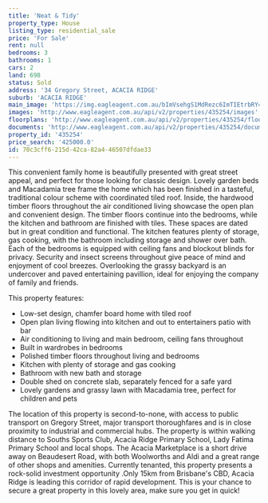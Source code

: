 ```yaml
---
title: 'Neat & Tidy'
property_type: House
listing_type: residential_sale
price: 'For Sale'
rent: null
bedrooms: 3
bathrooms: 1
cars: 2
land: 698
status: Sold
address: '34 Gregory Street, ACACIA RIDGE'
suburb: 'ACACIA RIDGE'
main_image: 'https://img.eagleagent.com.au/bImVsehgS1MdRezc6ImTIEtrbRY=/1280x854/smart/https://s3-us-west-2.amazonaws.com/eagleagent-orig/images/6822289/130469022-image-M.jpg'
images: 'http://www.eagleagent.com.au/api/v2/properties/435254/images'
floorplans: 'http://www.eagleagent.com.au/api/v2/properties/435254/floorplans'
documents: 'http://www.eagleagent.com.au/api/v2/properties/435254/documents'
property_id: '435254'
price_search: '425000.0'
id: 70c3cff6-215d-42ca-82a4-46507dfdae33
---
```

This convenient family home is beautifully presented with great street appeal, and perfect for those looking for classic design. Lovely garden beds and Macadamia tree frame the home which has been finished in a tasteful, traditional colour scheme with coordinated tiled roof. Inside, the hardwood timber floors throughout the air conditioned living showcase the open plan and convenient design. The timber floors continue into the bedrooms, while the kitchen and bathroom are finished with tiles. These spaces are dated but in great condition and functional. The kitchen features plenty of storage, gas cooking, with the bathroom including storage and shower over bath. Each of the bedrooms is equipped with ceiling fans and blockout blinds for privacy. Security and insect screens throughout give peace of mind and enjoyment of cool breezes. Overlooking the grassy backyard is an undercover and paved entertaining pavillion, ideal for enjoying the company of family and friends.

This property features:

*  Low-set design, chamfer board home with tiled roof
*  Open plan living flowing into kitchen and out to entertainers patio with bar
*  Air conditioning to living and main bedroom, ceiling fans throughout
*  Built in wardrobes in bedrooms
*  Polished timber floors throughout living and bedrooms
*  Kitchen with plenty of storage and gas cooking
*  Bathroom with new bath and storage
*  Double shed on concrete slab, separately fenced for a safe yard
*  Lovely gardens and grassy lawn with Macadamia tree, perfect for children and pets

The location of this property is second-to-none, with access to public transport on Gregory Street, major transport thoroughfares and is in close proximity to industrial and commercial hubs. The property is within walking distance to Souths Sports Club, Acacia Ridge Primary School, Lady Fatima Primary School and local shops. The Acacia Marketplace is a short drive away on Beaudesert Road, with both Woolworths and Aldi and a great range of other shops and amenities. Currently tenanted, this property presents a rock-solid investment opportunity .Only 15km from Brisbane's CBD, Acacia Ridge is leading this corridor of rapid development. This is your chance to secure a great property in this lovely area, make sure you get in quick!